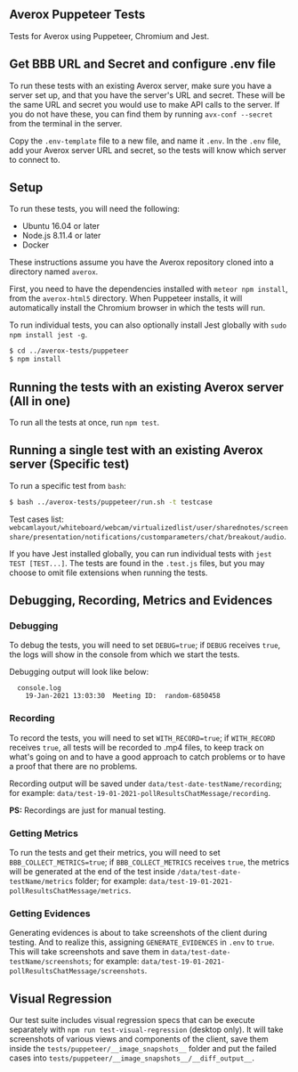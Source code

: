 ## Averox Puppeteer Tests

Tests for Averox using Puppeteer, Chromium and Jest.

## Get BBB URL and Secret and configure .env file

To run these tests with an existing Averox server, make sure you have a server set up, and that you have the server's URL and secret. These will be the same URL and secret you would use to make API calls to the server. If you do not have these, you can find them by running `avx-conf --secret` from the terminal in the server.

Copy the `.env-template` file to a new file, and name it `.env`. In the `.env` file, add your Averox server URL and secret, so the tests will know which server to connect to.

## Setup

To run these tests, you will need the following:
* Ubuntu 16.04 or later
* Node.js 8.11.4 or later
* Docker

These instructions assume you have the Averox repository cloned into a directory named `averox`.

First, you need to have the dependencies installed with `meteor npm install`, from the `averox-html5` directory. When Puppeteer installs, it will automatically install the Chromium browser in which the tests will run.

To run individual tests, you can also optionally install Jest globally with `sudo npm install jest -g`.

```bash
$ cd ../averox-tests/puppeteer
$ npm install
```

## Running the tests with an existing Averox server (All in one)

To run all the tests at once, run `npm test`.

## Running a single test with an existing Averox server (Specific test)

To run a specific test from `bash`:

```bash
$ bash ../averox-tests/puppeteer/run.sh -t testcase
```

Test cases list: `webcamlayout/whiteboard/webcam/virtualizedlist/user/sharednotes/screenshare/presentation/notifications/customparameters/chat/breakout/audio`.

If you have Jest installed globally, you can run individual tests with `jest TEST [TEST...]`. The tests are found in the `.test.js` files, but you may choose to omit file extensions when running the tests.

## Debugging, Recording, Metrics and Evidences

### Debugging

To debug the tests, you will need to set `DEBUG=true`; if `DEBUG` receives `true`, the logs will show in the console from which we start the tests.

Debugging output will look like below:

```
  console.log
    19-Jan-2021 13:03:30  Meeting ID:  random-6850458
```
### Recording

To record the tests, you will need to set `WITH_RECORD=true`; if `WITH_RECORD` receives `true`, all tests will be recorded to .mp4 files, to keep track on what's going on and to have a good approach to catch problems or to have a proof that there are no problems.

Recording output will be saved under `data/test-date-testName/recording`; for example: `data/test-19-01-2021-pollResultsChatMessage/recording`.

**PS:** Recordings are just for manual testing.

### Getting Metrics

To run the tests and get their metrics, you will need to set `BBB_COLLECT_METRICS=true`; if `BBB_COLLECT_METRICS` receives `true`, the metrics will be generated at the end of the test inside `/data/test-date-testName/metrics` folder; for example: 
`data/test-19-01-2021-pollResultsChatMessage/metrics`.

### Getting Evidences

Generating evidences is about to take screenshots of the client during testing. And to realize this, assigning `GENERATE_EVIDENCES` in `.env` to `true`. This will take screenshots and save them in `data/test-date-testName/screenshots`; for example: `data/test-19-01-2021-pollResultsChatMessage/screenshots`.

## Visual Regression

Our test suite includes visual regression specs that can be execute separately with `npm run test-visual-regression` (desktop only). It will take screenshots of various views and components of the client, save them inside the `tests/puppeteer/__image_snapshots__` folder and put the failed cases into `tests/puppeteer/__image_snapshots__/__diff_output__`.
